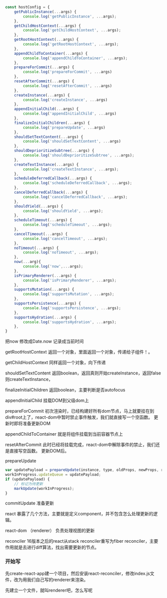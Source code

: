 ```javascript
const hostConfig = {
    getPublicInstance(...args) {
        console.log('getPublicInstance', ...args);
    },
    getChildHostContext(...args) {
        console.log('getChildHostContext', ...args);
    },
    getRootHostContext(...args) {
        console.log('getRootHostContext', ...args);
    },
    appendChildToContainer(...args) { 
        console.log('appendChildToContainer', ...args);
    },
    prepareForCommit(...args) {
        console.log('prepareForCommit', ...args)
    },
    resetAfterCommit(...args) {
        console.log('resetAfterCommit', ...args)
    },
    createInstance(...args) {
        console.log('createInstance', ...args)
    },
    appendInitialChild(...args) {
        console.log('appendInitialChild', ...args)
    },
    finalizeInitialChildren(...args) {
        console.log('prepareUpdate', ...args)
    },
    shouldSetTextContent(...args) {
        console.log('shouldSetTextContent', ...args)
    },
    shouldDeprioritizeSubtree(...args) {
        console.log('shouldDeprioritizeSubtree', ...args);
    },
    createTextInstance(...args) {
        console.log('createTextInstance', ...args);
    },
    scheduleDeferredCallback(...args) {
        console.log('scheduleDeferredCallback', ...args);
    },
    cancelDeferredCallback(...args) {
        console.log('cancelDeferredCallback', ...args);
    },
    shouldYield(...args) {
        console.log('shouldYield', ...args);
    },
    scheduleTimeout(...args) {
        console.log('scheduleTimeout', ...args);
    },
    cancelTimeout(...args) {
        console.log('cancelTimeout', ...args);
    },
    noTimeout(...args) {
        console.log('noTimeout', ...args);
    },
    now(...arg){
        console.log('now',...args);
    },
    isPrimaryRenderer(...args) {
        console.log('isPrimaryRenderer', ...args);
    },
    supportsMutation(...args) {
        console.log('supportsMutation', ...args);
    },
    supportsPersistence(...args) {
        console.log('supportsPersistence', ...args);
    },
    supportsHydration(...args) {
        console.log('supportsHydration', ...args);
    },
}
```

把now 修改成Date.now  记录成当前时间

getRootHostContext 返回一个对象，里面返回一个对象，传递给子组件！。

getChildHostContext 同样返回一个对象，向下传递

shouldSetTextContent 返回boolean，返回真则开始createInstance，返回false则createTextInstance，

finalizeInitialChildren 返回boolean，主要判断是否autofocus   

appendInitialChild  挂载DOM到父级dom上

prepareForCommit  初次渲染时，已经构建好所有dom节点，马上就要挂在到div#root上了，react-dom中暂时禁止事件触发，我们就直接写一个空函数。 更新时即将准备更新DOM

appendChildToContainer  就是将组件挂载到当前容器节点上  

resetAfterCommit  此时已经将挂载完成，react-dom中解除事件的禁止，我们还是直接写空函数。  更新DOM后。

prepareUpdate 
```javascript
var updatePayload = prepareUpdate(instance, type, oldProps, newProps, rootContainerInstance, currentHostContext);
workInProgress.updateQueue = updatePayload;
if (updatePayload) {
    // 标记为待更新
    markUpdate(workInProgress);
}

```

commitUpdate   准备更新

react
暴露了几个方法，主要就是定义component，并不包含怎么处理更新的逻辑。

react-dom （renderer）
负责处理视图的更新

reconciler
16版本之后的react从stack reconciler重写为fiber reconciler，主要作用就是去进行diff算法，找出需要更新的节点。

### 开始写
先create-react-app建一个项目，然后安装react-reconciler，修改index.js文件，改为用我们自己写的renderer来渲染。

先建立一个文件，就叫renderer吧，怎么写呢